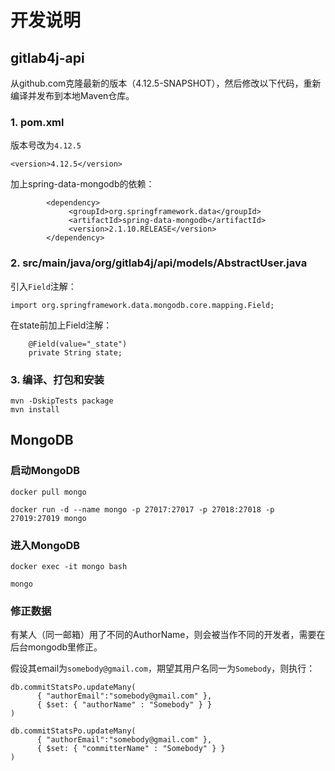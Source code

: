 # 开发说明

## gitlab4j-api

从github.com克隆最新的版本（4.12.5-SNAPSHOT），然后修改以下代码，重新编译并发布到本地Maven仓库。

### 1. pom.xml

版本号改为`4.12.5`

```
<version>4.12.5</version>
```

加上spring-data-mongodb的依赖：

```
        <dependency>
             <groupId>org.springframework.data</groupId>
             <artifactId>spring-data-mongodb</artifactId>
             <version>2.1.10.RELEASE</version>
        </dependency>
```

### 2. src/main/java/org/gitlab4j/api/models/AbstractUser.java

引入`Field`注解：

```
import org.springframework.data.mongodb.core.mapping.Field;
```

在state前加上Field注解：

```
    @Field(value="_state")
    private String state;
```

### 3. 编译、打包和安装

```
mvn -DskipTests package
mvn install
```


## MongoDB

### 启动MongoDB

```
docker pull mongo

docker run -d --name mongo -p 27017:27017 -p 27018:27018 -p 27019:27019 mongo
```

### 进入MongoDB

```
docker exec -it mongo bash

mongo
```

### 修正数据

有某人（同一邮箱）用了不同的AuthorName，则会被当作不同的开发者，需要在后台mongodb里修正。

假设其email为`somebody@gmail.com`，期望其用户名同一为`Somebody`，则执行：

```
db.commitStatsPo.updateMany(
      { "authorEmail":"somebody@gmail.com" },
      { $set: { "authorName" : "Somebody" } }
)

db.commitStatsPo.updateMany(
      { "authorEmail":"somebody@gmail.com" },
      { $set: { "committerName" : "Somebody" } }
)

```
